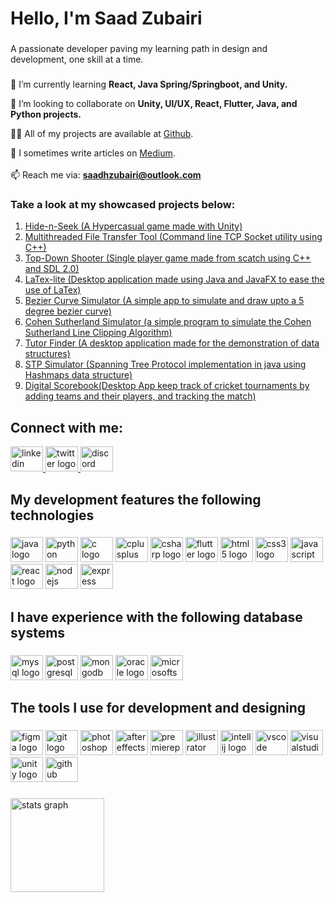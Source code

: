 <h1 align="left">Hello, I'm Saad Zubairi</h1>

###

<p align="left">A passionate developer paving my learning path in design and development, one skill at a time.</p>

###

🌱 I’m currently learning **React, Java Spring/Springboot, and Unity.**

👯 I’m looking to collaborate on **Unity, UI/UX, React, Flutter, Java, and Python projects.**

👨‍💻 All of my projects are available at [Github](https://github.com/saadhzubairi).

📝 I sometimes write articles on [Medium](https://saadhzubairi.medium.com/).<br><br>📫 Reach me via: **saadhzubairi@outlook.com**</p>

### Take a look at my showcased projects below:
  1. [Hide-n-Seek (A Hypercasual game made with Unity)](https://github.com/saadhzubairi/Hide-and-seek) <br>
  2. [Multithreaded File Transfer Tool (Command line TCP Socket utility using C++)](https://github.com/saadhzubairi/Multithreaded-File-Transfer-using-TCP-Sockets)<br>
  3. [Top-Down Shooter (Single player game made from scatch using C++ and SDL 2.0)](https://github.com/saadhzubairi/Top_Down_Shooter_SDL_2.0)<br>
  4. [LaTex-lite (Desktop application made using Java and JavaFX to ease the use of LaTex)](https://github.com/saadhzubairi/SE_LATEX)<br>
  5. [Bezier Curve Simulator (A simple app to simulate and draw upto a 5 degree bezier curve)](https://github.com/saadhzubairi/Bezier-Curve-JavaFX)<br>
  6. [Cohen Sutherland Simulator (a simple program to simulate the Cohen Sutherland Line Clipping Algorithm)](https://github.com/saadhzubairi/CohenSutherland)<br>
  7. [Tutor Finder (A desktop application made for the demonstration of data structures)](https://github.com/saadhzubairi/Tutor-Finder-JavaFX)<br>
  8. [STP Simulator (Spanning Tree Protocol implementation in java using Hashmaps data structure)](https://github.com/saadhzubairi/STP-Hashmap)<br>
  9. [Digital Scorebook(Desktop App keep track of cricket tournaments by adding teams and their players, and tracking the match)](https://github.com/saadhzubairi/Digital-Cricket-Scorebook-OOP)<br>


###
## Connect with me:

<div align="left">
  <a href="https://www.linkedin.com/in/saadhzubairi/" target="_blank">
    <img src="https://raw.githubusercontent.com/maurodesouza/profile-readme-generator/master/src/assets/icons/social/linkedin/default.svg" width="52" height="40" alt="linkedin logo"  />
  </a>
  <a href="https://twitter.com/saadhzubairi" target="_blank">
    <img src="https://raw.githubusercontent.com/maurodesouza/profile-readme-generator/master/src/assets/icons/social/twitter/default.svg" width="52" height="40" alt="twitter logo"  />
  </a>
  <a href="https://discordapp.com/users/saadhzubairi#1469" target="_blank">
    <img src="https://raw.githubusercontent.com/maurodesouza/profile-readme-generator/master/src/assets/icons/social/discord/default.svg" width="52" height="40" alt="discord logo"  />
  </a>
</div>

###

<h2 align="left">My development features the following technologies</h2>

###

<div align="left">
  <img src="https://cdn.jsdelivr.net/gh/devicons/devicon/icons/java/java-original.svg" height="40" width="52" alt="java logo"  />
  <img src="https://cdn.jsdelivr.net/gh/devicons/devicon/icons/python/python-original.svg" height="40" width="52" alt="python logo"  />
  <img src="https://cdn.jsdelivr.net/gh/devicons/devicon/icons/c/c-original.svg" height="40" width="52" alt="c logo"  />
  <img src="https://cdn.jsdelivr.net/gh/devicons/devicon/icons/cplusplus/cplusplus-original.svg" height="40" width="52" alt="cplusplus logo"  />
  <img src="https://cdn.jsdelivr.net/gh/devicons/devicon/icons/csharp/csharp-original.svg" height="40" width="52" alt="csharp logo"  />
  <img src="https://cdn.jsdelivr.net/gh/devicons/devicon/icons/flutter/flutter-original.svg" height="40" width="52" alt="flutter logo"  />
  <img src="https://cdn.jsdelivr.net/gh/devicons/devicon/icons/html5/html5-original.svg" height="40" width="52" alt="html5 logo"  />
  <img src="https://cdn.jsdelivr.net/gh/devicons/devicon/icons/css3/css3-original.svg" height="40" width="52" alt="css3 logo"  />
  <img src="https://cdn.jsdelivr.net/gh/devicons/devicon/icons/javascript/javascript-original.svg" height="40" width="52" alt="javascript logo"  />
  <img src="https://cdn.jsdelivr.net/gh/devicons/devicon/icons/react/react-original.svg" height="40" width="52" alt="react logo"  />
  <img src="https://cdn.jsdelivr.net/gh/devicons/devicon/icons/nodejs/nodejs-original.svg" height="40" width="52" alt="nodejs logo"  />
  <img src="https://cdn.jsdelivr.net/gh/devicons/devicon/icons/express/express-original.svg" height="40" width="52" alt="express logo"  />
</div>

###

<h2 align="left">I have experience with the following database systems</h2>

###

<div align="left">
  <img src="https://cdn.jsdelivr.net/gh/devicons/devicon/icons/mysql/mysql-original.svg" height="40" width="52" alt="mysql logo"  />
  <img src="https://cdn.jsdelivr.net/gh/devicons/devicon/icons/postgresql/postgresql-original.svg" height="40" width="52" alt="postgresql logo"  />
  <img src="https://cdn.jsdelivr.net/gh/devicons/devicon/icons/mongodb/mongodb-original.svg" height="40" width="52" alt="mongodb logo"  />
  <img src="https://cdn.jsdelivr.net/gh/devicons/devicon/icons/oracle/oracle-original.svg" height="40" width="52" alt="oracle logo"  />
  <img src="https://cdn.jsdelivr.net/gh/devicons/devicon/icons/microsoftsqlserver/microsoftsqlserver-plain.svg" height="40" width="52" alt="microsoftsqlserver logo"  />
</div>

###

<h2 align="left">The tools I use for development and designing</h2>

###

<div align="left">
  <img src="https://cdn.jsdelivr.net/gh/devicons/devicon/icons/figma/figma-original.svg" height="40" width="52" alt="figma logo"  />
  <img src="https://cdn.jsdelivr.net/gh/devicons/devicon/icons/git/git-original.svg" height="40" width="52" alt="git logo"  />
  <img src="https://cdn.jsdelivr.net/gh/devicons/devicon/icons/photoshop/photoshop-line.svg" height="40" width="52" alt="photoshop logo"  />
  <img src="https://cdn.jsdelivr.net/gh/devicons/devicon/icons/aftereffects/aftereffects-original.svg" height="40" width="52" alt="aftereffects logo"  />
  <img src="https://cdn.jsdelivr.net/gh/devicons/devicon/icons/premierepro/premierepro-original.svg" height="40" width="52" alt="premierepro logo"  />
  <img src="https://cdn.jsdelivr.net/gh/devicons/devicon/icons/illustrator/illustrator-line.svg" height="40" width="52" alt="illustrator logo"  />
  <img src="https://cdn.jsdelivr.net/gh/devicons/devicon/icons/intellij/intellij-original.svg" height="40" width="52" alt="intellij logo"  />
  <img src="https://cdn.jsdelivr.net/gh/devicons/devicon/icons/vscode/vscode-original.svg" height="40" width="52" alt="vscode logo"  />
  <img src="https://cdn.jsdelivr.net/gh/devicons/devicon/icons/visualstudio/visualstudio-plain.svg" height="40" width="52" alt="visualstudio logo"  />
  <img src="https://cdn.jsdelivr.net/gh/devicons/devicon/icons/unity/unity-original.svg" height="40" width="52" alt="unity logo"  />
  <img src="https://cdn.jsdelivr.net/gh/devicons/devicon/icons/github/github-original.svg" height="40" width="52" alt="github logo"  />
</div>

###

<div align="left">
  <img src="https://github-readme-stats.vercel.app/api?hide_title=false&hide_rank=false&show_icons=true&include_all_commits=true&count_private=true&disable_animations=false&theme=dracula&locale=en&hide_border=false&username=saadhzubairi" height="150" alt="stats graph"  />
</div>

###
